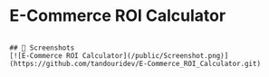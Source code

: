 #  E-Commerce ROI Calculator

```

## 📸 Screenshots
[![E-Commerce ROI Calculator](/public/Screenshot.png)](https://github.com/tandouridev/E-Commerce_ROI_Calculator.git)